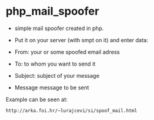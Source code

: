 php\_mail_spoofer
================

* simple mail spoofer created in php.

* Put it on your server (with smpt on it) and enter data:

* From: 
your or some spoofed email adress

* To:
to whom you want to send it

* Subject:
subject of your message

* Message
message to be sent

Example can be seen at:

`http://arka.foi.hr/~lurajcevi/si/spoof_mail.html`
